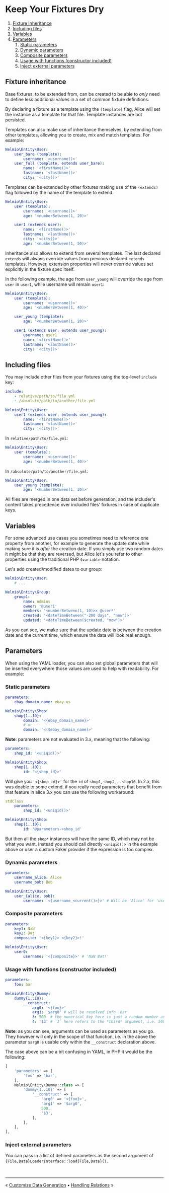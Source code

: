 # Keep Your Fixtures Dry

1. [Fixture Inheritance](#fixture-inheritance)
1. [Including files](#including-files)
1. [Variables](#variables)
1. [Parameters](#parameters)
    1. [Static parameters](#static-parameters)
    1. [Dynamic parameters](#dynamic-parameters)
    1. [Composite parameters](#composite-parameters)
    1. [Usage with functions (constructor included)](#usage-with-functions-constructor-included)
    1. [Inject external parameters](#inject-external-parameters)


## Fixture inheritance

Base fixtures, to be extended from, can be created to be able to *only* need
to define less additional values in a set of common fixture definitions.

By declaring a fixture as a template using the `(template)` flag, Alice will set
the instance as a template for that file. Template instances are not persisted.

Templates can also make use of inheritance themselves, by extending from other
templates, allowing you to create, mix and match templates. For example:

```yaml
Nelmio\Entity\User:
    user_bare (template):
        username: '<username()>'
    user_full (template, extends user_bare):
        name: '<firstName()>'
        lastname: '<lastName()>'
        city: '<city()>'
```

Templates can be extended by other fixtures making use of the `(extends)` flag
followed by the name of the template to extend.

```yaml
Nelmio\Entity\User:
    user (template):
        username: '<username()>'
        age: '<numberBetween(1, 20)>'

    user1 (extends user):
        name: '<firstName()>'
        lastname: '<lastName()>'
        city: '<city()>'
        age: '<numberBetween(1, 50)>'
```

Inheritance also allows to extend from several templates. The last declared
`extends` will always override values from previous declared `extends`
templates. However, extension properties will never override values set
explicitly in the fixture spec itself.

In the following example, the age from `user_young` will override the age from
`user` in `user1`, while username will remain `user1`:

```yaml
Nelmio\Entity\User:
    user (template):
        username: '<username()>'
        age: '<numberBetween(1, 40)>'

    user_young (template):
        age: '<numberBetween(1, 20)>'

    user1 (extends user, extends user_young):
        username: user1
        name: '<firstName()>'
        lastname: '<lastName()>'
        city: '<city()>'
```


## Including files

You may include other files from your fixtures using the top-level `include` key:

```yaml
include:
    - relative/path/to/file.yml
    - /absolute/path/to/another/file.yml

Nelmio\Entity\User:
    user1 (extends user, extends user_young):
        name: '<firstName()>'
        lastname: '<lastName()>'
        city: '<city()>'
```

In `relative/path/to/file.yml`:

```yaml
Nelmio\Entity\User:
    user (template):
        username: '<username()>'
        age: '<numberBetween(1, 40)>'
```

In `/absolute/path/to/another/file.yml`:

```yaml
Nelmio\Entity\User:
    user_young (template):
        age: '<numberBetween(1, 20)>'
```

All files are merged in one data set before generation, and the includer's
content takes precedence over included files' fixtures in case of duplicate keys.


## Variables

For some advanced use cases you sometimes need to reference one property
from another, for example to generate the update date while making sure
it is *after* the creation date. If you simply use two random dates it might
be that they are reversed, but Alice let's you refer to other properties
using the traditional PHP `$variable` notation.

Let's add created/modified dates to our group:

```yaml
Nelmio\Entity\User:
    # ...

Nelmio\Entity\Group:
    group1:
        name: Admins
        owner: '@user1'
        members: '<numberBetween(1, 10)>x @user*'
        created: '<dateTimeBetween("-200 days", "now")>'
        updated: '<dateTimeBetween($created, "now")>'
```

As you can see, we make sure that the update date is between the creation
date and the current time, which ensure the data will look real enough.


## Parameters

When using the YAML loader, you can also set global parameters that will be
inserted everywhere those values are used to help with readability. For example:

### Static parameters

```yaml
parameters:
    ebay_domain_name: ebay.us

Nelmio\Entity\Shop:
    shop{1..10}:
        domain: '<{ebay_domain_name}>'
        # or
        domain: '<($ebay_domain_name)>'
```

**Note**: parameters are not evaluated in 3.x, meaning that the following:

```yaml
parameters:
    shop_id: '<uniqid()>'

Nelmio\Entity\Shop:
    shop{1..10}:
        id: '<{shop_id}>'
```

Will give you `'<{shop_id}>'` for the `id` of `shop1`, `shop2`, ... `shop10`. In 2.x, this was doable to some extend, if
you really need parameters that benefit from that feature in alice 3.x you can use the following workaround:

```yaml
stdClass
    parameters:
        shop_id: '<uniqid()>'

Nelmio\Entity\Shop:
    shop{1..10}:
        id: '@parameters->shop_id'
```

But then all the `shop*` instances will have the same ID, which may not be what you want. Instead you should call
directly `<uniqid()>` in the example above or user a custom Faker provider if the expression is too complex.



### Dynamic parameters 

```yaml
parameters:
    username_alice: Alice
    username_bob: Bob

Nelmio\Entity\User:
    user_{alice, bob}:
        username: '<{username_<current()>}>' # Will be 'Alice' for 'user_alice' and 'Bob' for 'user_bob'
```


### Composite parameters

```yaml
parameters:
    key1: NaN
    key2: Bat
    composite: '<{key1}> <{key2}>!'

Nelmio\Entity\User:
    user0:
        username: '<{composite}>' # 'NaN Bat!'
```


### Usage with functions (constructor included)

```yaml
parameters:
    foo: bar

Nelmio\Entity\Dummy:
    dummy{1..10}:
        __construct:
            arg0: '<{foo}>'
            arg1: '$arg0' # will be resolved info 'bar'
            3: 500  # the numerical key here is just a random number as in YAML you cannot mix keys with array values
            4: '$3' # `3` here refers to the *third* argument, i.e. 500
```

**Note**: as you can see, arguments can be used as parameters as you go. They however will only in the scope of that 
function, i.e. in the above the parameter `$arg0` is usable only within the `__construct` declaration above.

The case above can be a bit confusing in YAML, in PHP it would be the following:

```php
[
    'parameters' => [
        'foo' => 'bar',
    ],
    Nelmio\Entity\Dummy::class => [
        'dummy{1..10}' => [
            '__construct' => [
                'arg0' => '<{foo}>',
                'arg1' => '$arg0',
                500,
                '$3',
            ],
        ],
    ],
],
```


### Inject external parameters

You can pass in a list of defined parameters as the second
argument of `{File,Data}LoaderInterface::load{File,Data}()`.


<br />
<hr />

« [Customize Data Generation](customizing-data-generation.md) • [Handling Relations](relations-handling.md) »

